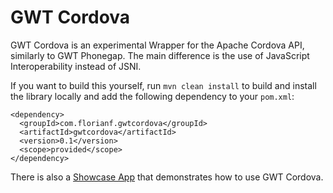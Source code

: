 # GWT Cordova

GWT Cordova is an experimental Wrapper for the Apache Cordova API, similarly to GWT Phonegap. The main difference is the use of JavaScript Interoperability instead of JSNI.

If you want to build this yourself, run `mvn clean install` to build and install the library locally and add the following dependency to your `pom.xml`:

    <dependency>
      <groupId>com.florianf.gwtcordova</groupId>
      <artifactId>gwtcordova</artifactId>
      <version>0.1</version>
      <scope>provided</scope>
    </dependency>

There is also a [Showcase App]() that demonstrates how to use GWT Cordova.
